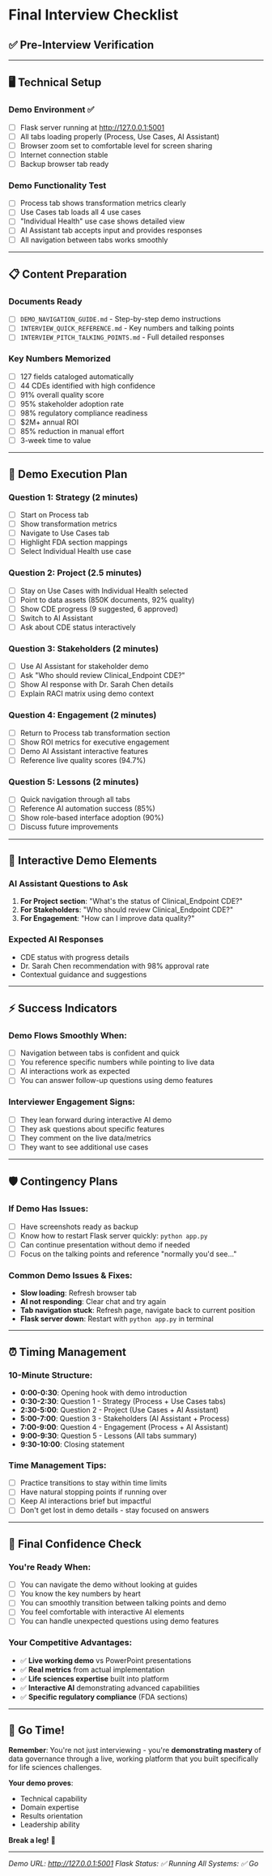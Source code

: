 # Final Interview Checklist
## ✅ Pre-Interview Verification

---

## **🖥️ Technical Setup**

### **Demo Environment** ✅
- [ ] Flask server running at http://127.0.0.1:5001
- [ ] All tabs loading properly (Process, Use Cases, AI Assistant)
- [ ] Browser zoom set to comfortable level for screen sharing
- [ ] Internet connection stable
- [ ] Backup browser tab ready

### **Demo Functionality Test**
- [ ] Process tab shows transformation metrics clearly
- [ ] Use Cases tab loads all 4 use cases
- [ ] "Individual Health" use case shows detailed view
- [ ] AI Assistant tab accepts input and provides responses
- [ ] All navigation between tabs works smoothly

---

## **📋 Content Preparation**

### **Documents Ready**
- [ ] `DEMO_NAVIGATION_GUIDE.md` - Step-by-step demo instructions
- [ ] `INTERVIEW_QUICK_REFERENCE.md` - Key numbers and talking points
- [ ] `INTERVIEW_PITCH_TALKING_POINTS.md` - Full detailed responses

### **Key Numbers Memorized**
- [ ] 127 fields cataloged automatically
- [ ] 44 CDEs identified with high confidence  
- [ ] 91% overall quality score
- [ ] 95% stakeholder adoption rate
- [ ] 98% regulatory compliance readiness
- [ ] $2M+ annual ROI
- [ ] 85% reduction in manual effort
- [ ] 3-week time to value

---

## **🎯 Demo Execution Plan**

### **Question 1: Strategy (2 minutes)**
- [ ] Start on Process tab
- [ ] Show transformation metrics
- [ ] Navigate to Use Cases tab
- [ ] Highlight FDA section mappings
- [ ] Select Individual Health use case

### **Question 2: Project (2.5 minutes)**
- [ ] Stay on Use Cases with Individual Health selected
- [ ] Point to data assets (850K documents, 92% quality)
- [ ] Show CDE progress (9 suggested, 6 approved)
- [ ] Switch to AI Assistant
- [ ] Ask about CDE status interactively

### **Question 3: Stakeholders (2 minutes)**
- [ ] Use AI Assistant for stakeholder demo
- [ ] Ask "Who should review Clinical_Endpoint CDE?"
- [ ] Show AI response with Dr. Sarah Chen details
- [ ] Explain RACI matrix using demo context

### **Question 4: Engagement (2 minutes)**
- [ ] Return to Process tab transformation section
- [ ] Show ROI metrics for executive engagement
- [ ] Demo AI Assistant interactive features
- [ ] Reference live quality scores (94.7%)

### **Question 5: Lessons (2 minutes)**
- [ ] Quick navigation through all tabs
- [ ] Reference AI automation success (85%)
- [ ] Show role-based interface adoption (90%)
- [ ] Discuss future improvements

---

## **💬 Interactive Demo Elements**

### **AI Assistant Questions to Ask**
1. **For Project section**: "What's the status of Clinical_Endpoint CDE?"
2. **For Stakeholders**: "Who should review Clinical_Endpoint CDE?"
3. **For Engagement**: "How can I improve data quality?"

### **Expected AI Responses**
- CDE status with progress details
- Dr. Sarah Chen recommendation with 98% approval rate
- Contextual guidance and suggestions

---

## **⚡ Success Indicators**

### **Demo Flows Smoothly When:**
- [ ] Navigation between tabs is confident and quick
- [ ] You reference specific numbers while pointing to live data
- [ ] AI interactions work as expected
- [ ] You can answer follow-up questions using demo features

### **Interviewer Engagement Signs:**
- [ ] They lean forward during interactive AI demo
- [ ] They ask questions about specific features
- [ ] They comment on the live data/metrics
- [ ] They want to see additional use cases

---

## **🛡️ Contingency Plans**

### **If Demo Has Issues:**
- [ ] Have screenshots ready as backup
- [ ] Know how to restart Flask server quickly: `python app.py`
- [ ] Can continue presentation without demo if needed
- [ ] Focus on the talking points and reference "normally you'd see..."

### **Common Demo Issues & Fixes:**
- **Slow loading**: Refresh browser tab
- **AI not responding**: Clear chat and try again  
- **Tab navigation stuck**: Refresh page, navigate back to current position
- **Flask server down**: Restart with `python app.py` in terminal

---

## **⏰ Timing Management**

### **10-Minute Structure:**
- **0:00-0:30**: Opening hook with demo introduction
- **0:30-2:30**: Question 1 - Strategy (Process + Use Cases tabs)
- **2:30-5:00**: Question 2 - Project (Use Cases + AI Assistant)
- **5:00-7:00**: Question 3 - Stakeholders (AI Assistant + Process)
- **7:00-9:00**: Question 4 - Engagement (Process + AI Assistant)
- **9:00-9:30**: Question 5 - Lessons (All tabs summary)
- **9:30-10:00**: Closing statement

### **Time Management Tips:**
- [ ] Practice transitions to stay within time limits
- [ ] Have natural stopping points if running over
- [ ] Keep AI interactions brief but impactful
- [ ] Don't get lost in demo details - stay focused on answers

---

## **🎪 Final Confidence Check**

### **You're Ready When:**
- [ ] You can navigate the demo without looking at guides
- [ ] You know the key numbers by heart
- [ ] You can smoothly transition between talking points and demo
- [ ] You feel comfortable with interactive AI elements
- [ ] You can handle unexpected questions using demo features

### **Your Competitive Advantages:**
- ✅ **Live working demo** vs PowerPoint presentations
- ✅ **Real metrics** from actual implementation  
- ✅ **Life sciences expertise** built into platform
- ✅ **Interactive AI** demonstrating advanced capabilities
- ✅ **Specific regulatory compliance** (FDA sections)

---

## **🚀 Go Time!**

**Remember**: You're not just interviewing - you're **demonstrating mastery** of data governance through a live, working platform that you built specifically for life sciences challenges.

**Your demo proves**:
- Technical capability
- Domain expertise  
- Results orientation
- Leadership ability

**Break a leg!** 🎯

---

*Demo URL: http://127.0.0.1:5001*
*Flask Status: ✅ Running*
*All Systems: ✅ Go* 